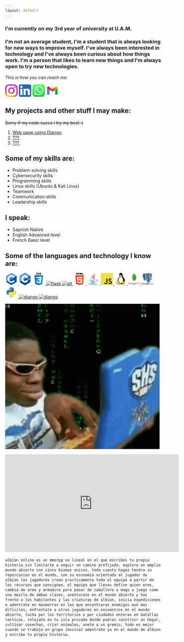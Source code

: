 ```yaml
---
layout: default
---
```



### I'm currently on my 3rd year of university at U.A.M.
### I'm not an average student, I'm a student that is always looking for new ways to improve myself. I've always been interested in technology and I've always been curious about how things work. I'm a person that likes to learn new things and I'm always open to try new technologies.

_This is how you can reach me:_
<p align="left"> <a href="https://www.instagram.com/pablos_fp45/" target="blank"><img src="static/inst.png" alt="instagram" width="40" height="40"/></a>
<a href="https://www.linkedin.com/in/pablo-sanchez-fdp-54b760256/" target="blank"><img src="static/link.png" alt="LinkedIn" width="40" height="40"/></a>
<a href="https://wa.me/+34644693637" target="blank"><img src="static/was.png" alt="LinkedIn" width="40" height="40"/></a>
<a href="Mailto:pablosanchez2002@gmail.com" target="blank"><img src="static/mail.png" alt="Google Mail" width="40" height="40"/></a> </p>

## My projects and other stuff I may make:
~~Sorry if my code succs I try my best :)~~

1. [Web page using Django](./blog1.html).
2. [???](./blog0.html).
3. [???](./blog0.html).

## Some of my skills are:
*   Problem-solving skills
*   Cybersecurity skills
*   Programming skills
*   Linux skills (Ubuntu & Kali Linux)
*   Teamwork
*   Communication skills
*   Leadership skills

## I speak:
*   Sapnish Native
*   English Advanced level
*   French Basic level

## Some of the languages and technology I know are:
<p align="left"> <a href="https://www.cprogramming.com/" target="_blank" rel="noreferrer"> <img src="https://raw.githubusercontent.com/devicons/devicon/master/icons/c/c-original.svg" alt="c" width="40" height="40"/> </a> <a href="https://www.w3schools.com/cpp/" target="_blank" rel="noreferrer"> <img src="https://raw.githubusercontent.com/devicons/devicon/master/icons/cplusplus/cplusplus-original.svg" alt="cplusplus" width="40" height="40"/> </a> <a href="https://www.w3schools.com/css/" target="_blank" rel="noreferrer"> <img src="https://raw.githubusercontent.com/devicons/devicon/master/icons/css3/css3-original-wordmark.svg" alt="css3" width="40" height="40"/> </a> <a href="https://flask.palletsprojects.com/" target="_blank" rel="noreferrer"> <img src="https://www.vectorlogo.zone/logos/pocoo_flask/pocoo_flask-icon.svg" alt="flask" width="40" height="40"/> </a> <a href="https://git-scm.com/" target="_blank" rel="noreferrer"> <img src="https://www.vectorlogo.zone/logos/git-scm/git-scm-icon.svg" alt="git" width="40" height="40"/> </a> <a href="https://www.w3.org/html/" target="_blank" rel="noreferrer"> <img src="https://raw.githubusercontent.com/devicons/devicon/master/icons/html5/html5-original-wordmark.svg" alt="html5" width="40" height="40"/> </a> <a href="https://www.java.com" target="_blank" rel="noreferrer"> <img src="https://raw.githubusercontent.com/devicons/devicon/master/icons/java/java-original.svg" alt="java" width="40" height="40"/> </a> <a href="https://developer.mozilla.org/en-US/docs/Web/JavaScript" target="_blank" rel="noreferrer"> <img src="https://raw.githubusercontent.com/devicons/devicon/master/icons/javascript/javascript-original.svg" alt="javascript" width="40" height="40"/> </a> <a href="https://www.linux.org/" target="_blank" rel="noreferrer"> <img src="https://raw.githubusercontent.com/devicons/devicon/master/icons/linux/linux-original.svg" alt="linux" width="40" height="40"/> </a> <a href="https://www.mongodb.com/" target="_blank" rel="noreferrer"> <img src="https://raw.githubusercontent.com/devicons/devicon/master/icons/mongodb/mongodb-original-wordmark.svg" alt="mongodb" width="40" height="40"/> </a> <a href="https://www.postgresql.org" target="_blank" rel="noreferrer"> <img src="https://raw.githubusercontent.com/devicons/devicon/master/icons/postgresql/postgresql-original-wordmark.svg" alt="postgresql" width="40" height="40"/> </a> <a href="https://www.python.org" target="_blank" rel="noreferrer"> <img src="https://raw.githubusercontent.com/devicons/devicon/master/icons/python/python-original.svg" alt="python" width="40" height="40"/> </a> 
<a href="https://www.djangoproject.com/" target="_blank" rel="noreferrer"> <img src="https://1000marcas.net/wp-content/uploads/2021/06/Django-Logo.png" alt="django" width="40" height="40"/> </a> <a href="https://en.wikipedia.org/wiki/VHDL" target="_blank" rel="noreferrer"> <img src="https://play-lh.googleusercontent.com/xeuSfQHt8wEb-JdcXLtReGF-KO8_Rd2UMOL0vSB6bS9qlxdAGQ0VR4mM9wVeEb76EA" alt="django" width="40" height="40"/> </a></p>


![hakr](static/aa.webp)
<iframe width="560" height="315" src="https://www.youtube.com/embed/WjeJEzL4VgY" title="YouTube video player" frameborder="0" allow="accelerometer; autoplay; clipboard-write; encrypted-media; gyroscope; picture-in-picture; web-share" allowfullscreen></iframe>

```
albion online es un mmorpg no lineal en el que escribes tu propia historia sin limitarte a seguir un camino prefijado, explora un amplio mundo abierto con cinco biomas unicos, todo cuanto hagas tendra su repercusíon en el mundo, con su economia orientada al jugador de albion los jugadores crean practicamente todo el equipo a partir de los recursos que consiguen, el equipo que llevas define quien eres, cambia de arma y armadura para pasar de caballero a mago o juego como una mezcla de ambas clases, aventurate en el mundo abierto y haz frente a los habitantes y las criaturas de albion, inicia expediciones o adentrate en mazmorras en las que encontraras enemigos aun mas dificiles, enfrentate a otros jugadores en encuentros en el mundo abierto, lucha por los territorios o por ciudades enteras en batallas tacticas, relajate en tu isla privada donde podras construir un hogar, cultivar cosechas, criar animales, unete a un gremio, todo es mejor cuando se trabaja en grupo [musica] adentrate ya en el mundo de albion y escribe tu propia historia.
```
